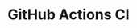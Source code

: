 # GitHub Actions CI



































































































































































































































































































































































































































































































































































































































































































































































































































































































































































































































































































































































































































































































































































































































